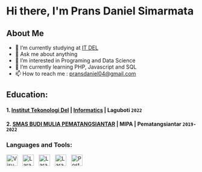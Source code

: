# Hi there, I'm Prans Daniel Simarmata
## About Me
- 📖 I’m currently studying at [IT DEL](https://www.del.ac.id/)
- 💬 Ask me about anything
- 👀 I’m interested in Programing and Data Science
- 🌱 I’m currently learning PHP, Javascript and SQL
- 📫 How to reach me : pransdaniel04@gmail.com

## Education: 
#### 1. [Institut Tekonologi Del](https://www.del.ac.id/) | [Informatics](https://www.del.ac.id/?page_id=1792) | Laguboti `2022`
#### 2. [SMAS BUDI MULIA PEMATANGSIANTAR](https://smabudimulia-siantar.com/sma/public/index.php) | MIPA | Pematangsiantar `2019-2022`

### Languages and Tools:

<img align="left" alt="VisualStudioCode" width="30px" src="https://cdn.jsdelivr.net/gh/devicons/devicon/icons/vscode/vscode-original.svg" style="padding-right:10px;" />
<img align="left" alt="Laravel" width="30px" src="https://cdn.jsdelivr.net/gh/devicons/devicon/icons/laravel/laravel-original.svg" style="padding-right:10px;" />
<img align="left" alt="Laravel" width="30px" src="https://cdn.jsdelivr.net/gh/devicons/devicon/icons/php/php-original.svg" style="padding-right:10px;" />
<img align="left" alt="Laravel" width="30px" src="https://cdn.jsdelivr.net/gh/devicons/devicon/icons/mysql/mysql-original.svg" style="padding-right:10px;" />
<img align="left" alt="Postman" width="30px" src="https://cdn.jsdelivr.net/gh/devicons/devicon/icons/postman/postman-original.svg" style="padding-right:10px;" />
<br />

